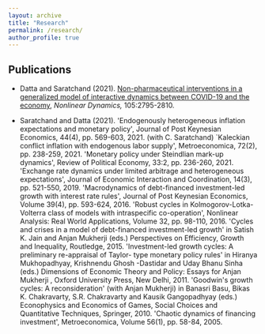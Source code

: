 ```yaml
---
layout: archive
title: "Research"
permalink: /research/
author_profile: true
---
```


## Publications

* Datta and Saratchand (2021). [Non-pharmaceutical interventions in a generalized model of interactive dynamics between COVID-19 and the economy](https://link.springer.com/article/10.1007/s11071-021-06712-9), _Nonlinear Dynamics,_ 105:2795-2810.

* Saratchand and Datta (2021). 'Endogenously heterogeneous inflation expectations and monetary policy', Journal of Post Keynesian Economics, 44(4), pp. 569-603, 2021.
(with C. Saratchand) `Kaleckian conflict inflation with endogenous labor supply', Metroeconomica, 72(2), pp. 238-259, 2021.
'Monetary policy under Steindlian mark-up dynamics', Review of Political Economy, 33:2, pp. 236-260, 2021.
'Exchange rate dynamics under limited arbitrage and heterogeneous expectations', Journal of Economic Interaction and Coordination, 14(3), pp. 521-550,  2019.
'Macrodynamics of debt-financed investment-led growth with interest rate rules', Journal of Post Keynesian Economics, Volume 39(4), pp. 593-624, 2016.
'Robust cycles in Kolmogorov-Lotka-Volterra class of models with intraspecific co-operation', Nonlinear Analysis: Real World Applications, Volume 32, pp. 98-110, 2016.
'Cycles and crises in a model of debt-financed investment-led growth' in Satish K. Jain and Anjan Mukherji (eds.) Perspectives on Efficiency, Growth and Inequality, Routledge, 2015.
'Investment-led growth cycles: A preliminary re-appraisal of Taylor- type monetary policy rules' in Hiranya Mukhopadhyay, Krishnendu Ghosh -Dastidar and Uday Bhanu Sinha (eds.) Dimensions of Economic Theory and Policy: Essays for Anjan Mukherji , Oxford University Press, New Delhi, 2011.
'Goodwin's growth cycles: A reconsideration' (with Anjan Mukherji) in Banasri Basu, Bikas K. Chakravarty, S.R. Chakravarty and Kausik Gangopadhyay (eds.) Econophysics and Economics of Games, Social Choices and Quantitative Techniques, Springer, 2010.
'Chaotic dynamics of financing investment', Metroeconomica, Volume 56(1), pp. 58-84, 2005.

